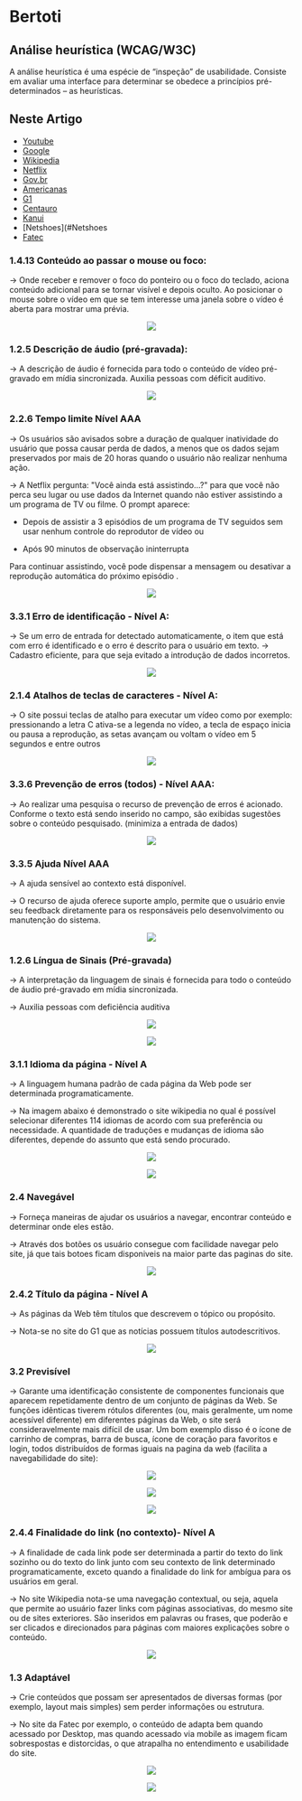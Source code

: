 # Bertoti

## Análise heurística (WCAG/W3C)
A análise heurística é uma espécie de “inspeção” de usabilidade. Consiste em avaliar uma interface para determinar se obedece a princípios pré-determinados – as heurísticas. 


## Neste Artigo
- [Youtube](#Youtube)
- [Google](#Google)
- [Wikipedia](#Wikipedia)
- [Netflix](#Netflix)
- [Gov.br](#Gov.br)
- [Americanas](#Americanas)
- [G1](#G1)
- [Centauro](#Centauro)
- [Kanui](#Kanui)
- [Netshoes](#Netshoes
- [Fatec](#Fatec)



### 1.4.13 Conteúdo ao passar o mouse ou foco:

-> Onde receber e remover o foco do ponteiro ou o foco do teclado, aciona conteúdo adicional para se tornar visível e depois oculto. Ao posicionar o mouse sobre o vídeo em que se tem interesse uma janela sobre o vídeo é aberta para mostrar uma prévia.

<p align=center>  <img src = "https://github.com/fabiaalv3s/Bertoti/blob/main/IHC/imagens/Screenshot_1.png"> </p>



### 1.2.5 Descrição de áudio (pré-gravada):

-> A descrição de áudio é fornecida para todo o conteúdo de vídeo pré-gravado em mídia sincronizada. 
Auxilia pessoas com déficit auditivo.

<p align = center> <img src = "https://github.com/fabiaalv3s/Bertoti/blob/main/IHC/imagens/Imagem4.png"> </p>


### 2.2.6 Tempo limite Nível AAA

-> Os usuários são avisados sobre a duração de qualquer inatividade do usuário que possa causar perda de dados, a menos que os dados sejam preservados por mais de 20 horas quando o usuário não realizar nenhuma ação.

-> A Netflix pergunta: "Você ainda está assistindo...?" para que você não perca seu lugar ou use dados da Internet quando não estiver assistindo a um programa de TV ou filme. O prompt aparece:

- Depois de assistir a 3 episódios de um programa de TV seguidos sem usar nenhum controle do reprodutor de vídeo ou

- Após 90 minutos de observação ininterrupta

Para continuar assistindo, você pode dispensar a mensagem ou desativar a reprodução automática do próximo episódio .

<p align = center> <img src = "https://github.com/fabiaalv3s/Bertoti/blob/main/IHC/imagens/netflix1.png"> </p>



### 3.3.1 Erro de identificação - Nível A: 

-> Se um erro de entrada for detectado automaticamente, o item que está com erro é identificado e o erro é descrito para o usuário em texto.
-> Cadastro eficiente, para que seja evitado a introdução de dados incorretos.

<p align = center> <img src = "https://github.com/fabiaalv3s/Bertoti/blob/main/IHC/imagens/Imagem5.png"></p>



### 2.1.4 Atalhos de teclas de caracteres - Nível A:

-> O site possui teclas de atalho para executar um vídeo como por exemplo: pressionando a letra C ativa-se a legenda no vídeo, a tecla de espaço inicia ou pausa a reprodução, as setas avançam ou voltam o vídeo em 5 segundos e entre outros

<p align = center> <img src = "https://github.com/fabiaalv3s/Bertoti/blob/main/IHC/imagens/Screenshot_2.png"></p>



### 3.3.6 Prevenção de erros (todos) - Nível AAA:

-> Ao realizar uma pesquisa o recurso de prevenção de erros é acionado. Conforme o texto está sendo inserido no campo, são exibidas sugestões sobre o conteúdo pesquisado. (minimiza a entrada de dados)

<p align = center> <img src = "https://github.com/fabiaalv3s/Bertoti/blob/main/IHC/imagens/Imagem7.png"></p>



### 3.3.5 Ajuda Nível AAA

-> A ajuda sensível ao contexto está disponível.

-> O recurso de ajuda oferece suporte amplo, permite que o usuário envie seu feedback diretamente para os responsáveis pelo desenvolvimento ou manutenção do sistema.

<p align = center> <img src = "https://github.com/fabiaalv3s/Bertoti/blob/main/IHC/imagens/Imagem8.png"></p>



### 1.2.6 Língua de Sinais (Pré-gravada)

-> A interpretação da linguagem de sinais é fornecida para todo o conteúdo de áudio pré-gravado em mídia sincronizada.

-> Auxilia pessoas com deficiência auditiva

<p align = center> <img src = "https://github.com/fabiaalv3s/Bertoti/blob/main/IHC/imagens/Imagem1.png"></p>
<p align = center> <img src = "https://github.com/fabiaalv3s/Bertoti/blob/main/IHC/imagens/libras2.png"></p>




### 3.1.1 Idioma da página - Nível A

-> A linguagem humana padrão de cada página da Web pode ser determinada programaticamente.

-> Na imagem abaixo é demonstrado o site wikipedia no qual é possível selecionar diferentes 114 idiomas de acordo com sua preferência ou necessidade. A quantidade de traduções e mudanças de idioma são diferentes, depende do assunto que está sendo procurado.

<p align = center> <img src = "https://github.com/fabiaalv3s/Bertoti/blob/main/IHC/imagens/idioma2.png"></p>

<p align = center> <img src = "https://github.com/fabiaalv3s/Bertoti/blob/main/IHC/imagens/idioma1.png"></p>


### 2.4 Navegável

-> Forneça maneiras de ajudar os usuários a navegar, encontrar conteúdo e determinar onde eles estão.

-> Através dos botões os usuário consegue com facilidade navegar pelo site, já que tais botoes ficam disponiveis na maior parte das paginas do site.

<p align = center> <img src = "https://github.com/fabiaalv3s/Bertoti/blob/main/IHC/imagens/navegavel.png"></p>


### 2.4.2 Título da página - Nível A

-> As páginas da Web têm títulos que descrevem o tópico ou propósito.

-> Nota-se no site do G1 que as notícias possuem títulos autodescritivos.

<p align = center> <img src = "https://github.com/fabiaalv3s/Bertoti/blob/main/IHC/imagens/noticia.png"></p>


### 3.2 Previsível

-> Garante uma identificação consistente de componentes funcionais que aparecem repetidamente dentro de um conjunto de páginas da Web. Se funções idênticas tiverem rótulos diferentes (ou, mais geralmente, um nome acessível diferente) em diferentes páginas da Web, o site será consideravelmente mais difícil de usar. Um bom exemplo disso é o ícone de carrinho de compras, barra de busca, ícone de coração para favoritos e login, todos distribuídos de formas iguais na pagina da web (facilita a navegabilidade do site):

<p align = center> <img src = "https://github.com/fabiaalv3s/Bertoti/blob/main/IHC/imagens/loja1png.png"></p>
<p align = center> <img src = "https://github.com/fabiaalv3s/Bertoti/blob/main/IHC/imagens/loja2.png"></p>
<p align = center> <img src = "https://github.com/fabiaalv3s/Bertoti/blob/main/IHC/imagens/loja3.png"></p>



### 2.4.4 Finalidade do link (no contexto)- Nível A

-> A finalidade de cada link pode ser determinada a partir do texto do link sozinho ou do texto do link junto com seu contexto de link determinado programaticamente, exceto quando a finalidade do link for ambígua para os usuários em geral.

-> No site  Wikipedia nota-se uma navegação contextual, ou seja, aquela que permite ao usuário fazer links com páginas associativas, do mesmo site ou de sites exteriores. São inseridos em palavras ou frases, que poderão e ser clicados e direcionados para páginas com maiores explicações sobre o conteúdo.

<p align = center> <img src = "https://github.com/fabiaalv3s/Bertoti/blob/main/IHC/imagens/wikipedia.png"></p>


### 1.3 Adaptável 

-> Crie conteúdos que possam ser apresentados de diversas formas (por exemplo, layout mais simples) sem perder informações ou estrutura.

-> No site da Fatec por exemplo, o conteúdo de adapta bem quando acessado por Desktop, mas quando acessado via mobile as imagem ficam sobrespostas e distorcidas, o que atrapalha no entendimento e usabilidade do site. 

<p align = center> <img src = "https://github.com/fabiaalv3s/Bertoti/blob/main/IHC/imagens/fatecbom.png"></p>
<p align = center> <img src = "https://github.com/fabiaalv3s/Bertoti/blob/main/IHC/imagens/fatecruim1.jpg"></p>

